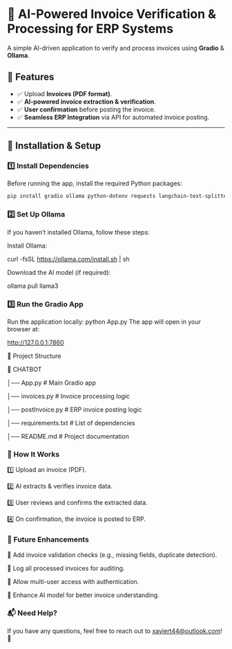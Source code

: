 # 🧾 AI-Powered Invoice Verification & Processing for ERP Systems

A simple AI-driven application to verify and process invoices using **Gradio** & **Ollama**.

## 🚀 Features

- ✅ Upload **Invoices (PDF format)**.
- ✅ **AI-powered invoice extraction & verification**.
- ✅ **User confirmation** before posting the invoice.
- ✅ **Seamless ERP Integration** via API for automated invoice posting.

---

## 🔧 Installation & Setup

### 1️⃣ Install Dependencies
Before running the app, install the required Python packages:

```sh
pip install gradio ollama python-dotenv requests langchain-text-splitters docling

```


### 2️⃣ Set Up Ollama

If you haven’t installed Ollama, follow these steps:

Install Ollama:

curl -fsSL https://ollama.com/install.sh | sh

Download the AI model (if required):

ollama pull llama3


### 3️⃣ Run the Gradio App

Run the application locally:
python App.py
The app will open in your browser at:

http://127.0.0.1:7860

📂 Project Structure

📁 CHATBOT

│── App.py                # Main Gradio app

│── invoices.py           # Invoice processing logic

│── postInvoice.py        # ERP invoice posting logic

│── requirements.txt      # List of dependencies

│── README.md             # Project documentation




### 🎯 How It Works

1️⃣ Upload an invoice (PDF).

2️⃣ AI extracts & verifies invoice data.

3️⃣ User reviews and confirms the extracted data.

4️⃣ On confirmation, the invoice is posted to ERP.


### 📌 Future Enhancements

🔹 Add invoice validation checks (e.g., missing fields, duplicate detection).

🔹 Log all processed invoices for auditing.

🔹 Allow multi-user access with authentication.

🔹 Enhance AI model for better invoice understanding.


### 📬 Need Help?

If you have any questions, feel free to reach out to xaviert44@outlook.com! 🚀
